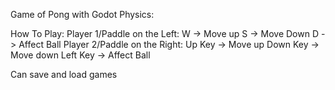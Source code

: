 Game of Pong with Godot Physics:

How To Play:
  Player 1/Paddle on the Left:
    W -> Move up
    S -> Move Down
    D -> Affect Ball
  Player 2/Paddle on the Right:
    Up Key -> Move up
    Down Key -> Move down
    Left Key -> Affect Ball

  Can save and load games
